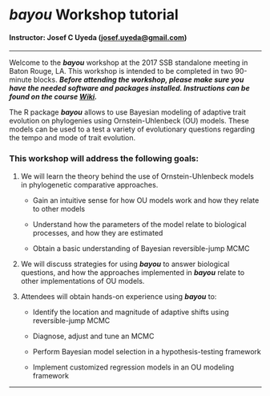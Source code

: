 # ***bayou*** Workshop tutorial
#### Instructor: Josef C Uyeda (josef.uyeda@gmail.com)

***

Welcome to the ***bayou*** workshop at the 2017 SSB standalone meeting in Baton Rouge, LA. This workshop is intended to be completed in two 90-minute blocks. ***Before attending the workshop, please make sure you have the needed software and packages installed. Instructions can be found on the course [Wiki](https://github.com/ssb2017/bayou/wiki/workshop_prep).***

The R package ***bayou*** allows to use Bayesian modeling of adaptive trait evolution on phylogenies using Ornstein-Uhlenbeck (OU) models. These models can be used to a test a variety of evolutionary questions regarding the tempo and mode of trait evolution. 

### This workshop will address the following goals:

1. We will learn the theory behind the use of Ornstein-Uhlenbeck models in phylogenetic comparative approaches. 

    + Gain an intuitive sense for how OU models work and how they relate to other models
    
    + Understand how the parameters of the model relate to biological processes, and how they are estimated
    
    + Obtain a basic understanding of Bayesian reversible-jump MCMC

2. We will discuss strategies for using ***bayou*** to answer biological questions, and how the approaches implemented in ***bayou*** relate to other implementations of OU models. 

3. Attendees will obtain hands-on experience using ***bayou*** to: 

    + Identify the location and magnitude of adaptive shifts using reversible-jump MCMC
    
    + Diagnose, adjust and tune an MCMC 
    
    + Perform Bayesian model selection in a hypothesis-testing framework 
    
    + Implement customized regression models in an OU modeling framework

***